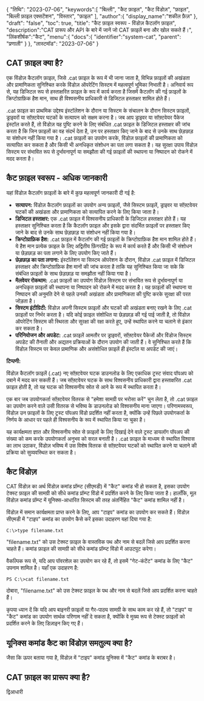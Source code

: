 {
"तिथि": "2023-07-06",
   "keywords":[
"बिल्ली",
"कैट फ़ाइल",
"कैट विंडोज़",
"फ़ाइल",
"बिल्ली फ़ाइल एक्सटेंशन",
"विस्तार",
"फ़ाइल"
],
   "author":{
"display_name":"शकील फ़ैज़"
},
"draft": "false",
"toc": true,
"title": "कैट फ़ाइल स्वरूप - विंडोज़ कैटलॉग फ़ाइल",
   "description":"CAT प्रारूप और API के बारे में जानें जो CAT फ़ाइलें बना और खोल सकते हैं।",
"लिंकशीर्षक":"कैट",
   "menu":{
      "docs":{
         "identifier":"system-cat",
"parent": "प्रणाली"
}
},
"लास्टमॉड": "2023-07-06"
}

## CAT फ़ाइल क्या है?

एक विंडोज़ कैटलॉग फ़ाइल, जिसे .cat फ़ाइल के रूप में भी जाना जाता है, विभिन्न फ़ाइलों की अखंडता और प्रामाणिकता सुनिश्चित करके विंडोज़ ऑपरेटिंग सिस्टम में महत्वपूर्ण भूमिका निभाती है। अनिवार्य रूप से, यह डिजिटल रूप से हस्ताक्षरित फ़ाइल के रूप में कार्य करता है जिसमें कैटलॉग की गई फ़ाइलों के क्रिप्टोग्राफ़िक हैश मान, साथ ही विश्वसनीय प्राधिकारी से डिजिटल हस्ताक्षर शामिल होते हैं।

.cat फ़ाइल का प्राथमिक उद्देश्य इंस्टॉलेशन के दौरान या सिस्टम के संचालन के दौरान सिस्टम फ़ाइलों, ड्राइवरों या सॉफ़्टवेयर घटकों के सत्यापन को सक्षम करना है। जब आप ड्राइवर या सॉफ़्टवेयर पैकेज इंस्टॉल करते हैं, तो विंडोज़ यह पुष्टि करने के लिए संबंधित .cat फ़ाइल के डिजिटल हस्ताक्षर की जांच करता है कि जिन फ़ाइलों का वह संदर्भ देता है, उन पर हस्ताक्षर किए जाने के बाद से उनके साथ छेड़छाड़ या संशोधन नहीं किया गया है। .cat फ़ाइलों का उपयोग करके, विंडोज़ फ़ाइलों की प्रामाणिकता को सत्यापित कर सकता है और किसी भी अनधिकृत संशोधन का पता लगा सकता है। यह सुरक्षा उपाय विंडोज़ सिस्टम पर संभावित रूप से दुर्भावनापूर्ण या समझौता की गई फ़ाइलों की स्थापना या निष्पादन को रोकने में मदद करता है।

## कैट फ़ाइल स्वरूप - अधिक जानकारी

यहां विंडोज़ कैटलॉग फ़ाइलों के बारे में कुछ महत्वपूर्ण जानकारी दी गई है:

- **सत्यापन:** विंडोज़ कैटलॉग फ़ाइलों का उपयोग अन्य फ़ाइलों, जैसे सिस्टम फ़ाइलें, ड्राइवर या सॉफ़्टवेयर घटकों की अखंडता और प्रामाणिकता को सत्यापित करने के लिए किया जाता है।
- **डिजिटल हस्ताक्षर:** एक .cat फ़ाइल में विश्वसनीय प्राधिकारी के डिजिटल हस्ताक्षर होते हैं। यह हस्ताक्षर सुनिश्चित करता है कि कैटलॉग फ़ाइल और इसके द्वारा संदर्भित फ़ाइलों पर हस्ताक्षर किए जाने के बाद से उनके साथ छेड़छाड़ या संशोधन नहीं किया गया है।
- **क्रिप्टोग्राफ़िक हैश:** .cat फ़ाइल में कैटलॉग की गई फ़ाइलों के क्रिप्टोग्राफ़िक हैश मान शामिल होते हैं। ये हैश मान प्रत्येक फ़ाइल के लिए अद्वितीय फ़िंगरप्रिंट के रूप में कार्य करते हैं और किसी भी संशोधन या छेड़छाड़ का पता लगाने के लिए उपयोग किए जाते हैं।
- **छेड़छाड़ का पता लगाना:** इंस्टॉलेशन या सिस्टम ऑपरेशन के दौरान, विंडोज़ .cat फ़ाइल में डिजिटल हस्ताक्षर और क्रिप्टोग्राफ़िक हैश मानों की जांच करता है ताकि यह सुनिश्चित किया जा सके कि संबंधित फ़ाइलों के साथ छेड़छाड़ या समझौता नहीं किया गया है।
- **मैलवेयर रोकथाम:** .cat फ़ाइलों का उपयोग विंडोज़ सिस्टम पर संभावित रूप से दुर्भावनापूर्ण या अनधिकृत फ़ाइलों की स्थापना या निष्पादन को रोकने में मदद करता है। यह फ़ाइलों की स्थापना या निष्पादन की अनुमति देने से पहले उनकी अखंडता और प्रामाणिकता की पुष्टि करके सुरक्षा की परत जोड़ता है।
- **सिस्टम इंटीग्रिटी:** विंडोज़ अपनी सिस्टम फ़ाइलों और घटकों की अखंडता बनाए रखने के लिए .cat फ़ाइलों पर निर्भर करता है। यदि कोई फ़ाइल संशोधित या छेड़छाड़ की गई पाई जाती है, तो विंडोज़ ऑपरेटिंग सिस्टम की स्थिरता और सुरक्षा की रक्षा करते हुए, उन्हें स्थापित करने या चलाने से इंकार कर सकता है।
- **परिनियोजन और अपडेट:** .cat फ़ाइलें आमतौर पर ड्राइवरों, सॉफ़्टवेयर पैकेजों और विंडोज सिस्टम अपडेट की तैनाती और अद्यतन प्रक्रियाओं के दौरान उपयोग की जाती हैं। वे सुनिश्चित करते हैं कि विंडोज़ सिस्टम पर केवल प्रामाणिक और असंशोधित फ़ाइलें ही इंस्टॉल या अपडेट की जाएं।

**टिप्पणी:**

विंडोज़ कैटलॉग फ़ाइलें (.cat) नए सॉफ़्टवेयर घटक डाउनलोड के लिए एकाधिक ट्रस्ट संवाद पॉपअप को दबाने में मदद कर सकती हैं। जब सॉफ़्टवेयर घटक के साथ विश्वसनीय प्राधिकारी द्वारा हस्ताक्षरित .cat फ़ाइल होती है, तो यह घटक को विश्वसनीय स्रोत से आने के रूप में स्थापित करता है।

एक बार जब उपयोगकर्ता सॉफ़्टवेयर वितरक से "हमेशा सामग्री पर भरोसा करें" चुन लेता है, तो .cat फ़ाइल का उपयोग करने वाले उसी वितरक से भविष्य के डाउनलोड को विश्वसनीय माना जाएगा। परिणामस्वरूप, विंडोज़ उन फ़ाइलों के लिए ट्रस्ट पॉपअप विंडो प्रदर्शित नहीं करता है, क्योंकि उन्हें पिछले उपयोगकर्ता के निर्णय के आधार पर पहले ही विश्वसनीय के रूप में स्थापित किया जा चुका है।

यह कार्यक्षमता ज्ञात और विश्वसनीय स्रोत से फ़ाइलों के लिए दिखाई देने वाले ट्रस्ट डायलॉग पॉपअप की संख्या को कम करके उपयोगकर्ता अनुभव को सरल बनाती है। .cat फ़ाइल के माध्यम से स्थापित विश्वास का लाभ उठाकर, विंडोज़ भविष्य में उस विशेष वितरक से सॉफ़्टवेयर घटकों को स्थापित करने या चलाने की प्रक्रिया को सुव्यवस्थित कर सकता है।

## कैट विंडोज़

CAT विंडोज़ का अर्थ विंडोज़ कमांड प्रॉम्प्ट (सीएमडी) में "कैट" कमांड भी हो सकता है, इसका उपयोग टेक्स्ट फ़ाइल की सामग्री को सीधे कमांड प्रॉम्प्ट विंडो में प्रदर्शित करने के लिए किया जाता है। हालाँकि, मूल विंडोज़ कमांड प्रॉम्प्ट में यूनिक्स-आधारित सिस्टम की तरह अंतर्निहित "कैट" कमांड शामिल नहीं है।

विंडोज़ में समान कार्यक्षमता प्राप्त करने के लिए, आप "टाइप" कमांड का उपयोग कर सकते हैं। विंडोज़ सीएमडी में "टाइप" कमांड का उपयोग कैसे करें इसका उदाहरण यहां दिया गया है:

```
C:\>type filename.txt
```

"filename.txt" को उस टेक्स्ट फ़ाइल के वास्तविक पथ और नाम से बदलें जिसे आप प्रदर्शित करना चाहते हैं। कमांड फ़ाइल की सामग्री को सीधे कमांड प्रॉम्प्ट विंडो में आउटपुट करेगा।

वैकल्पिक रूप से, यदि आप पॉवरशेल का उपयोग कर रहे हैं, तो इसमें "गेट-कंटेंट" कमांड के लिए "कैट" उपनाम शामिल है। यहाँ एक उदाहरण है:

```
PS C:\>cat filename.txt
```

दोबारा, "filename.txt" को उस टेक्स्ट फ़ाइल के पथ और नाम से बदलें जिसे आप प्रदर्शित करना चाहते हैं।

कृपया ध्यान दें कि यदि आप बाइनरी फ़ाइलों या गैर-पाठ्य सामग्री के साथ काम कर रहे हैं, तो "टाइप" या "कैट" कमांड का उपयोग सार्थक परिणाम नहीं दे सकता है, क्योंकि वे मुख्य रूप से टेक्स्ट फ़ाइलों को प्रदर्शित करने के लिए डिज़ाइन किए गए हैं।

## यूनिक्स कमांड कैट का विंडोज़ समतुल्य क्या है?

जैसा कि ऊपर बताया गया है, विंडोज़ में "टाइप" कमांड यूनिक्स में "कैट" कमांड के बराबर है।

## CAT फ़ाइल का प्रारूप क्या है?

द्विआधारी


